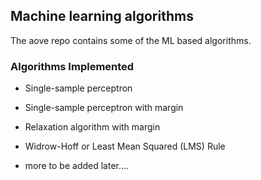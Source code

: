 ## Machine learning algorithms ##
The aove repo contains some of the ML based algorithms.

### Algorithms Implemented ###
- Single-sample perceptron
- Single-sample perceptron with margin
- Relaxation algorithm with margin
- Widrow-Hoff or Least Mean Squared (LMS) Rule

- more to be added later....


